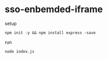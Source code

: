 # sso-enbemded-iframe
setup
```
npm init -y && npm install express -save
```
run
```
node index.js
```